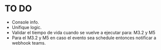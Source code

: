 # TO DO
- Console info.
- Unifique logic.
- Validar el tiempo de vida cuando se vuelve a ejecutar para: M3.2 y M5
- Para el M3.2 y M5 en caso el evento sea schedule entonces notificar a webhook teams.